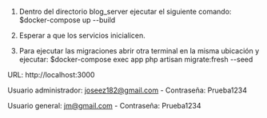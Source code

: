 1. Dentro del directorio blog_server ejecutar el siguiente comando:
$docker-compose up --build

2. Esperar a que los servicios inicialicen.

3. Para ejecutar las migraciones abrir otra terminal en la misma ubicación y ejecutar:
$docker-compose exec app php artisan migrate:fresh --seed

URL:
http://localhost:3000

Usuario administrador: joseez182@gmail.com - Contraseña: Prueba1234


Usuario general: jm@gmail.com - Contraseña: Prueba1234

